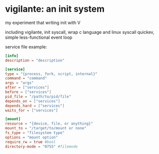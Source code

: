 # vigilante: an init system
my experiment that writing init with V

including
  vigilante, init
  syscall,   wrap c language and linux syscall
  quickev,   simple less-functional event loop

service file example:
```toml
[info]
description = "description"

[service]
type = "{process, fork, script, internal}"
command = "command"
args = "args"
after = ["services"]
before = ["services"]
pid_file = "/path/to/pid/file"
depends_on = ["services"]
depends_hard = ["services"]
waits_for = ["services"]

[mount]
resource = "{device, file, or anything}"
mount_to = "/target/to/mount or none"
fs_type = "filesystem type"
options = "mount option"
require_rw = true #bool
directory-mode = "0755" #filemode
```
